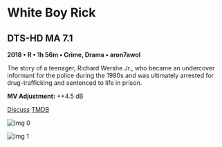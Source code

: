 # White Boy Rick

## DTS-HD MA 7.1

**2018 • R • 1h 56m • Crime, Drama • aron7awol**

The story of a teenager, Richard Wershe Jr., who became an undercover informant for the police during the 1980s and was ultimately arrested for drug-trafficking and sentenced to life in prison.

**MV Adjustment:** ++4.5 dB

[Discuss](https://www.avsforum.com/threads/bass-eq-for-filtered-movies.2995212/post-57322544)  [TMDB](438808)

![img 0](https://i.imgur.com/yUAYYxR.jpg)

![img 1](https://i.imgur.com/8SjA5xT.jpg)

